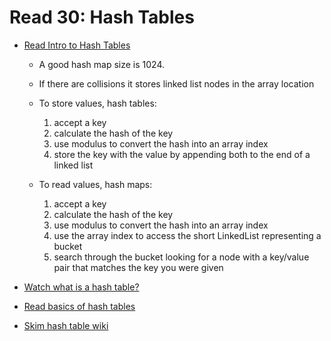 # Read 30: Hash Tables

* [Read Intro to Hash Tables](https://codefellows.github.io/common_curriculum/data_structures_and_algorithms/Code_401/class-30/resources/Hashtables.html)
  * A good hash map size is 1024.
  * If there are collisions it stores linked list nodes in the array location
  * To store values, hash tables:

    1. accept a key
    2. calculate the hash of the key
    3. use modulus to convert the hash into an array index
    4. store the key with the value by appending both to the end of a linked list

  * To read values, hash maps:

    1. accept a key
    2. calculate the hash of the key
    3. use modulus to convert the hash into an array index
    4. use the array index to access the short LinkedList representing a bucket
    5. search through the bucket looking for a node with a key/value pair that matches the key you were given

* [Watch what is a hash table?](https://www.youtube.com/watch?v=MfhjkfocRR0&ab_channel=PaulProgramming)

* [Read basics of hash tables](https://www.hackerearth.com/practice/data-structures/hash-tables/basics-of-hash-tables/tutorial/)

* [Skim hash table wiki](https://en.wikipedia.org/wiki/Hash_table)
